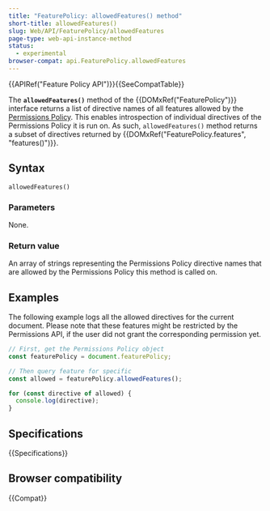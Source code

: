 ```yaml
---
title: "FeaturePolicy: allowedFeatures() method"
short-title: allowedFeatures()
slug: Web/API/FeaturePolicy/allowedFeatures
page-type: web-api-instance-method
status:
  - experimental
browser-compat: api.FeaturePolicy.allowedFeatures
---
```


{{APIRef("Feature Policy API")}}{{SeeCompatTable}}

The **`allowedFeatures()`** method of
the {{DOMxRef("FeaturePolicy")}} interface returns a list of directive names of all
features allowed by the [Permissions Policy](/en-US/docs/Web/HTTP/Permissions_Policy). This enables introspection of individual directives
of the Permissions Policy it is run on. As such, `allowedFeatures()` method
returns a subset of directives returned by {{DOMxRef("FeaturePolicy.features",
    "features()")}}.

## Syntax

```js-nolint
allowedFeatures()
```

### Parameters

None.

### Return value

An array of strings representing the Permissions Policy directive names that are allowed by
the Permissions Policy this method is called on.

## Examples

The following example logs all the allowed directives for the current document. Please
note that these features might be restricted by the Permissions API, if the user did not
grant the corresponding permission yet.

```js
// First, get the Permissions Policy object
const featurePolicy = document.featurePolicy;

// Then query feature for specific
const allowed = featurePolicy.allowedFeatures();

for (const directive of allowed) {
  console.log(directive);
}
```

## Specifications

{{Specifications}}

## Browser compatibility

{{Compat}}

